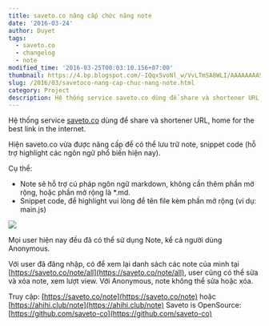 ```yaml
---
title: saveto.co nâng cấp chức năng note
date: '2016-03-24'
author: Duyet
tags:
  - saveto.co
  - changelog
  - note
modified_time: '2016-03-25T00:03:10.156+07:00'
thumbnail: https://4.bp.blogspot.com/-IQqx5voNl_w/VvLTmSA8WLI/AAAAAAAASMk/gcSzeVC8jd8m8mZIn5ySX_ytb_F1YLSFA/s1600/screencapture-saveto-co-note-1458754419141.png
slug: /2016/03/savetoco-nang-cap-chuc-nang-note.html
category: Project
description: Hệ thống service saveto.co dùng để share và shortener URL, home for the best link in the internet.
---
```


Hệ thống service [saveto.co](https://saveto.co/) dùng để share và shortener URL, home for the best link in the internet.

Hiện saveto.co vừa được nâng cấp để có thể lưu trữ note, snippet code (hỗ trợ highlight các ngôn ngữ phổ biến hiện nay).

Cụ thể:

- Note sẽ hỗ trợ cú pháp ngôn ngữ markdown, không cần thêm phần mở rộng, hoặc phần mở rộng là \*.md.
- Snippet code, để highlight vui lòng để tên file kèm phần mở rộng (ví dụ: main.js)

[![](https://4.bp.blogspot.com/-IQqx5voNl_w/VvLTmSA8WLI/AAAAAAAASMk/gcSzeVC8jd8m8mZIn5ySX_ytb_F1YLSFA/s1600/screencapture-saveto-co-note-1458754419141.png)](https://saveto.co/note)

Mọi user hiện nay đều đã có thể sử dụng Note, kể cả người dùng Anonymous.

Với user đã đăng nhập, có để xem lại danh sách các note của mình tại [https://saveto.co/note/all](https://saveto.co/note/all), user cũng có thể sửa và xóa note, xem lượt view. Với Anonymous, note không thể sửa hoặc xóa.

Truy cập: [https://saveto.co/note](https://saveto.co/note) hoặc [https://ahihi.club/note](https://ahihi.club/note)
Saveto is OpenSource: [https://github.com/saveto-co](https://github.com/saveto-co)
